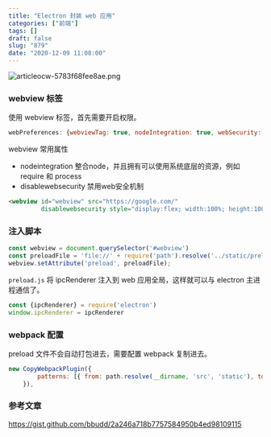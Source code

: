 ```yaml
---
title: "Electron 封装 web 应用"
categories: ["前端"]
tags: []
draft: false
slug: "879"
date: "2020-12-09 11:08:00"
---
```


![articleocw-5783f68fee8ae.png](https://zhangchen915.com/usr/uploads/2020/12/1159195420.png)

### webview 标签
使用 webview 标签，首先需要开启权限。

```js
webPreferences: {webviewTag: true, nodeIntegration: true, webSecurity: false}
```
webview 常用属性
- nodeintegration 整合node，并且拥有可以使用系统底层的资源，例如 require 和 process
- disablewebsecurity 禁用web安全机制

```html
<webview id="webview" src="https://google.com/"
         disablewebsecurity style="display:flex; width:100%; height:100vh"/>
```

### 注入脚本
```js
const webview = document.querySelector('#webview')
const preloadFile = 'file://' + require('path').resolve('../static/preload.js');
webview.setAttribute('preload', preloadFile);
```

`preload.js`
将 ipcRenderer 注入到 web 应用全局，这样就可以与 electron 主进程通信了。
```js
const {ipcRenderer} = require('electron')
window.ipcRenderer = ipcRenderer
```

### webpack 配置
preload 文件不会自动打包进去，需要配置 webpack 复制进去。
```js
new CopyWebpackPlugin({
        patterns: [{ from: path.resolve(__dirname, 'src', 'static'), to: 'static' }],
    }),
```

### 参考文章
https://gist.github.com/bbudd/2a246a718b7757584950b4ed98109115

